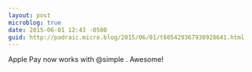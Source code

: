 ```yaml
---
layout: post
microblog: true
date: 2015-06-01 12:43 -0500
guid: http://padraic.micro.blog/2015/06/01/t605429367938928641.html
---
```

Apple Pay now works with @simple . Awesome!

